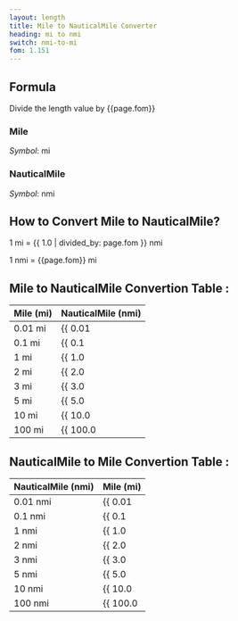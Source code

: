 ```yaml
---
layout: length
title: Mile to NauticalMile Converter
heading: mi to nmi
switch: nmi-to-mi
fom: 1.151
---
```


## Formula
Divide the length value by {{page.fom}}

### Mile
*Symbol*: mi

### NauticalMile
*Symbol*: nmi

## How to Convert Mile to NauticalMile?
1 mi = {{ 1.0 | divided_by: page.fom }} nmi

1 nmi = {{page.fom}} mi

## Mile to NauticalMile Convertion Table :

| Mile (mi) | NauticalMile (nmi) |
| ---- | ---- |
| 0.01 mi | {{ 0.01 | divided_by: page.fom | round: 12 }} nmi |
| 0.1 mi | {{ 0.1 | divided_by: page.fom | round: 12 }} nmi |
| 1 mi | {{ 1.0 | divided_by: page.fom | round: 12 }} nmi |
| 2 mi | {{ 2.0 | divided_by: page.fom | round: 12 }} nmi |
| 3 mi | {{ 3.0 | divided_by: page.fom | round: 12 }} nmi |
| 5 mi | {{ 5.0 | divided_by: page.fom | round: 12 }} nmi |
| 10 mi | {{ 10.0 | divided_by: page.fom | round: 12 }} nmi |
| 100 mi | {{ 100.0 | divided_by: page.fom | round: 12 }} nmi |

## NauticalMile to Mile Convertion Table :

| NauticalMile (nmi) | Mile (mi) |
| ---- | ---- |
| 0.01 nmi | {{ 0.01 | times: page.fom | round: 12 }} mi |
| 0.1 nmi | {{ 0.1 | times: page.fom | round: 12 }} mi |
| 1 nmi | {{ 1.0 | times: page.fom | round: 12 }} mi |
| 2 nmi | {{ 2.0 | times: page.fom | round: 12 }} mi |
| 3 nmi | {{ 3.0 | times: page.fom | round: 12 }} mi |
| 5 nmi | {{ 5.0 | times: page.fom | round: 12 }} mi |
| 10 nmi | {{ 10.0 | times: page.fom | round: 12 }} mi |
| 100 nmi | {{ 100.0 | times: page.fom | round: 12 }} mi |

<script>
selectInput[9].selected = true
selectOutput[10].selected = true
</script>
